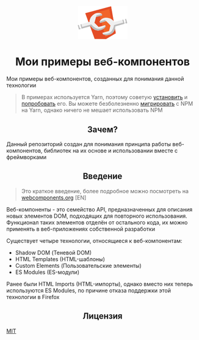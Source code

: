 <div align="center">
  <img width="130" alt="Логотип веб-компонентов" src="/logos/web-components.svg">
</div>

<h1 align="center">Мои примеры веб-компонентов</h1>

Мои примеры веб-компонентов, созданных для понимания данной технологии

> В примерах используется Yarn, поэтому советую [установить](https://yarnpkg.com/en/docs/install) и [попробовать](https://yarnpkg.com/en/docs/getting-started) его. Вы можете безболезненно [мигрировать](https://yarnpkg.com/lang/en/docs/migrating-from-npm/) с NPM на Yarn, однако ничего не мешает использовать NPM

<h2 align="center">Зачем?</h2>

Данный репозиторий создан для понимания принципа работы веб-компонентов, библиотек на их основе и использовании вместе с фреймворками

<h2 align="center">Введение</h2>

> Это краткое введение, более подробное можно посмотреть на [webcomponents.org](https://www.webcomponents.org/introduction) [EN]

Веб-компоненты - это семейство API, предназначенных для описания новых элементов DOM, подходящих для повторного использования. Функционал таких элементов отделён от остального кода, их можно применять в веб-приложениях собственной разработки

Существует четыре технологии, относящиеся к веб-компонентам:

- Shadow DOM (Теневой DOM)
- HTML Templates (HTML-шаблоны)
- Custom Elements (Пользовательские элементы)
- ES Modules (ES-модули)

Ранее были HTML Imports (HTML-импорты), однако вместо них теперь используются ES Modules, по причине отказа поддержки этой технологии в Firefox

<h2 align="center">Лицензия</h2>

[MIT](/LICENSE)
